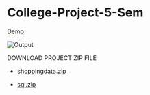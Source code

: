 # College-Project-5-Sem

Demo

![Output](https://user-images.githubusercontent.com/69462765/170862724-2e7f425c-55a7-4a4d-8065-0d71cddcc74d.png)

DOWNLOAD PROJECT ZIP FILE

-  [shoppingdata.zip](https://github.com/vineetkrishnagupta/College-Project-5-Sem/files/8793093/shopping.data.zip)

- [sql.zip](https://github.com/vineetkrishnagupta/College-Project-5-Sem/files/8793097/SQL.zip)
